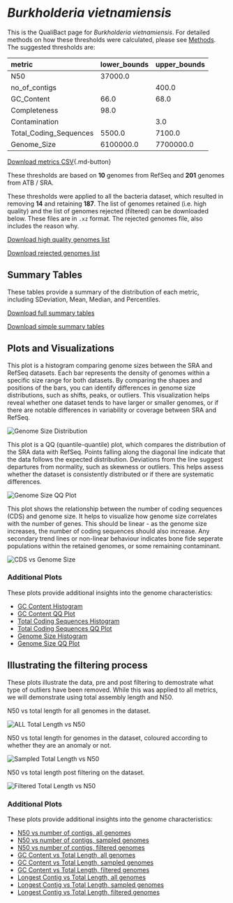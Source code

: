 # *Burkholderia vietnamiensis*

This is the QualiBact page for *Burkholderia vietnamiensis*. For detailed methods on how these thresholds were calculated, please see [Methods](../../methods.md).
The suggested thresholds are: 

| metric                 | lower_bounds   | upper_bounds   |
|:-----------------------|:---------------|:---------------|
| N50                    | 37000.0        |                |
| no_of_contigs          |                | 400.0          |
| GC_Content             | 66.0           | 68.0           |
| Completeness           | 98.0           |                |
| Contamination          |                | 3.0            |
| Total_Coding_Sequences | 5500.0         | 7100.0         |
| Genome_Size            | 6100000.0      | 7700000.0      |

[Download metrics CSV](Burkholderia_vietnamiensis_metrics.csv){.md-button}


These thresholds are based on **10** genomes from RefSeq and **201** genomes from ATB / SRA.

These thresholds were applied to all the bacteria dataset, which resulted in removing **14** and retaining **187**.
The list of genomes retained (i.e. high quality) and the list of genomes rejected (filtered) can be downloaded below. These files are in `.xz` format. The rejected genomes file, also includes the reason why.

[Download high quality genomes list](Burkholderia_vietnamiensis_high_quality_genomes.csv.xz)


[Download rejected genomes list](Burkholderia_vietnamiensis_filtered_out_genomes.csv.xz)



## Summary Tables
These tables provide a summary of the distribution of each metric, including SDeviation, Mean, Median, and Percentiles.

[Download full summary tables](summary.csv)

[Download simple summary tables](selected_summary.csv)

## Plots and Visualizations

This plot is a histogram comparing genome sizes between the SRA and RefSeq datasets. Each bar represents the density of genomes within a specific size range for both datasets. By comparing the shapes and positions of the bars, you can identify differences in genome size distributions, such as shifts, peaks, or outliers. This visualization helps reveal whether one dataset tends to have larger or smaller genomes, or if there are notable differences in variability or coverage between SRA and RefSeq.

![Genome Size Distribution](Genome_Size_refseq_histogram_kde.png)

This plot is a QQ (quantile-quantile) plot, which compares the distribution of the SRA data with RefSeq. Points falling along the diagonal line indicate that the data follows the expected distribution. Deviations from the line suggest departures from normality, such as skewness or outliers. This helps assess whether the dataset is consistently distributed or if there are systematic differences.

![Genome Size QQ Plot](Genome_Size_refseq_qqplot.png)

This plot shows the relationship between the number of coding sequences (CDS) and genome size. It helps to visualize how genome size correlates with the number of genes. This should be linear - as the genome size increases, the number of coding sequences should also increase. Any secondary trend lines or non-linear behaviour indicates bone fide seperate populations within the retained genomes, or some remaining contaminant. 

![CDS vs Genome Size](Burkholderia_vietnamiensis_CDS_vs_Genome_Size.png)

### Additional Plots

These plots provide additional insights into the genome characteristics:

- [GC Content Histogram](GC_Content_refseq_histogram_kde.png)
- [GC Content QQ Plot](GC_Content_refseq_qqplot.png)
- [Total Coding Sequences Histogram](Total_Coding_Sequences_refseq_histogram_kde.png)
- [Total Coding Sequences QQ Plot](Total_Coding_Sequences_refseq_qqplot.png)
- [Genome Size Histogram](Genome_Size_refseq_histogram_kde.png)
- [Genome Size QQ Plot](Genome_Size_refseq_qqplot.png)
## Illustrating the filtering process
These plots illustrate the data, pre and post filtering to demostrate what type of outliers have been removed. While this was applied to all metrics, we will demonstrate using total assembly length and N50.

N50 vs total length for all genomes in the dataset.

![ALL Total Length vs N50](Burkholderia_vietnamiensis_all_total_length_N50.png)

N50 vs total length for genomes in the dataset, coloured according to whether they are an anomaly or not.

![Sampled Total Length vs N50](Burkholderia_vietnamiensis_sample_total_length_N50.png)

N50 vs total length post filtering on the dataset.

![Filtered Total Length vs N50](Burkholderia_vietnamiensis_filt_total_length_N50.png)

### Additional Plots

These plots provide additional insights into the genome characteristics:

- [N50 vs number of contigs, all genomes](Burkholderia_vietnamiensis_all_N50_number.png)
- [N50 vs number of contigs, sampled genomes](Burkholderia_vietnamiensis_sample_N50_number.png)
- [N50 vs number of contigs, filtered genomes](Burkholderia_vietnamiensis_filt_N50_number.png)
- [GC Content vs Total Length, all genomes](Burkholderia_vietnamiensis_all_total_length_GC_Content.png)
- [GC Content vs Total Length, sampled genomes](Burkholderia_vietnamiensis_sample_total_length_GC_Content.png)
- [GC Content vs Total Length, filtered genomes](Burkholderia_vietnamiensis_filt_total_length_GC_Content.png)
- [Longest Contig vs Total Length, all genomes](Burkholderia_vietnamiensis_all_total_length_longest.png)
- [Longest Contig vs Total Length, sampled genomes](Burkholderia_vietnamiensis_sample_total_length_longest.png)
- [Longest Contig vs Total Length, filtered genomes](Burkholderia_vietnamiensis_filt_total_length_longest.png)
